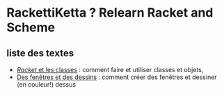 # RackettiKetta ? Relearn Racket and Scheme

## liste des textes

- [*Racket* et les classes](classes.md) : comment faire et utiliser classes et objets,
- [Des fenêtres et des dessins](gui.md) : comment créer des fenêtres et dessiner (en couleur!) dessus


